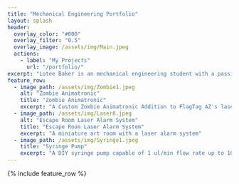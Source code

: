 ```yaml
---
title: "Mechanical Engineering Portfolio"
layout: splash
header:
  overlay_color: "#000"
  overlay_filter: "0.5"
  overlay_image: /assets/img/Main.jpeg
  actions:
    - label: "My Projects"
      url: "/portfolio/"
excerpt: "Lotee Baker is an mechanical engineering student with a passion for entertainment engineering."
feature_row:
  - image_path: /assets/img/Zombie1.jpeg
    alt: "Zombie Animatronic"
    title: "Zombie Animatronic"
    excerpt: "A Custom Zombie Animatronic Addition to FlagTag AZ's laser tag arena "
  - image_path: /assets/img/Laser8.jpeg
    alt: "Escape Room Laser Alarm System"
    title: "Escape Room Laser Alarm System"
    excerpt: "A miniature art room with a laser alarm system"
  - image_path: /assets/img/Syringe1.jpeg
    title: "Syringe Pump"
    excerpt: "A DIY syringe pump capable of 1 ul/min flow rate up to 10 ml/min"
---
```


{% include feature_row %}
 


